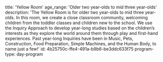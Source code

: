 title: 'Yellow Room'
age_range: 'Older two year-olds to mid three year-olds'
description: 'The Yellow Room is for older two year-olds to mid three year-olds. In this room, we create a close classroom community, welcoming children from the toddler classes and children new to the school. We use the Inquiry Approach to develop year-long studies based on the children’s interests as they explore the world around them through play and first-hand experiences. Past year-long Inquiries have been in Music, Pets, Construction, Food Preparation, Simple Machines, and the Human Body, to name just a few!'
id: 4b25750c-ffe4-491a-b9b6-be3ddc633f75
program-type: day-program
